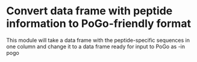 # Convert data frame with peptide information to PoGo-friendly format
This module will take a data frame with the peptide-specific sequences in one column and change it to a data frame ready for input to PoGo as -in pogo
